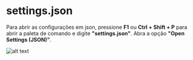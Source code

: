 # settings.json

Para abrir as configurações em json, pressione **F1** ou **Ctrl + Shift + P** para abrir a paleta de comando e digite **"settings.json"**. Abra a opção **"Open Settings (JSON)"**.

![alt text](https://raw.githubusercontent.com/username/projectname/branch/path/to/img.png)
